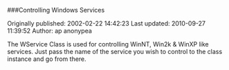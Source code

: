 ###Controlling Windows Services

Originally published: 2002-02-22 14:42:23
Last updated: 2010-09-27 11:39:52
Author: ap anonypea

The WService Class is used for controlling WinNT, Win2k & WinXP like services. Just pass the name of the service you wish to control to the class instance and go from there.